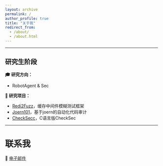```yaml
---
layout: archive
permalink: /
author_profile: true
title: "关于我"
redirect_from: 
  - /about/
  - /about.html
---
```


---

## 研究生阶段

**🎓 研究方向：**
- RobotAgent & Sec

**🐙 研究项目：**

- [Redi2Fuzz](https://github.com/fuxxcss/redi2fuzz)，缓存中间件模糊测试框架
- [Joern101](https://github.com/fuxxcss/joern101)，基于joern的自动化代码审计
- [CheckSecc](https://github.com/fuxxcss/checksecc)，C语言版CheckSec

---

# 联系我

📩 [电子邮件](mailto:fuxxcss@outlook.com)


